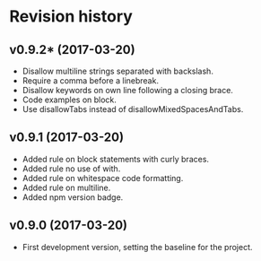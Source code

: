 Revision history
=======================================

v0.9.2* (2017-03-20)
---------------------------------------

* Disallow multiline strings separated with backslash.
* Require a comma before a linebreak.
* Disallow keywords on own line following a closing brace.
* Code examples on block.
* Use disallowTabs instead of disallowMixedSpacesAndTabs.


v0.9.1 (2017-03-20)
---------------------------------------

* Added rule on block statements with curly braces.
* Added rule no use of with.
* Added rule on whitespace code formatting.
* Added rule on multiline.
* Added npm version badge.


v0.9.0 (2017-03-20)
---------------------------------------

* First development version, setting the baseline for the project.
